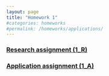 ```yaml
---
layout: page
title: "Homework 1"
#categories: homeworks
#permalink: /homeworks/applications/
---
```

[<h3>Research assignment (1_R)</h3>](1_R)

[<h3>Application assignment (1_A)</h3>](1_A)

